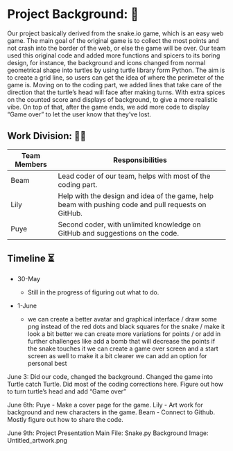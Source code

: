 # Project Background: 📝

Our project basically derived from the snake.io game, which is an easy web game. The main goal of the original game is to collect the most points and not crash into the border of the web, or else the game will be over. Our team used this original code and added more functions and spicers to its boring design, for instance, the background and icons changed from normal geometrical shape into turtles by using turtle library form Python. The aim is to create a grid line, so users can get the idea of where the perimeter of the game is. Moving on to the coding part, we added lines that take care of the direction that the turtle’s head will face after making turns. With extra spices on the counted score and displays of background, to give a more realistic vibe. On top of that, after the game ends, we add more code to display “Game over” to let the user know that they’ve lost. 

## Work Division: 🧗‍♀️

Team Members  | Responsibilities
------------- | -------------
Beam          | Lead coder of our team, helps with most of the coding part.
Lily          | Help with the design and idea of the game, help beam with pushing code and pull requests on GitHub. 
Puye          | Second coder, with unlimited knowledge on GitHub and suggestions on the code. 

## Timeline ⏳

* 30-May 
	* Still in the progress of figuring out what to do.

* 1-June 
	* we can create a better avatar and graphical interface / draw some png instead of the red dots and black squares for the snake / make it look a bit better we can create more variations for points / or add in further challenges like add a bomb that will decrease the points if the snake touches it we can create a game over screen and a start screen as well to make it a bit clearer we can add an option for personal best
            
June 3: Did our code, changed the background. Changed the game into Turtle catch Turtle. Did most of the coding corrections here. Figure out how to turn turtle’s head and add “Game over”
           
June 6th: Puye - Make a cover page for the game. Lily - Art work for background and new characters in the game. Beam - Connect to Github. Mostly figure out how to share the code.
	
June 9th: Project Presentation Main File: Snake.py Background Image: Untitled_artwork.png
